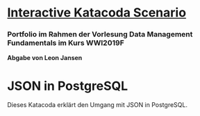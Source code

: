 # [Interactive Katacoda Scenario](https://www.katacoda.com/twofour/scenarios/json-in-postresql)

### Portfolio im Rahmen der Vorlesung Data Management Fundamentals im Kurs WWI2019F

**Abgabe von Leon Jansen**
# JSON in PostgreSQL

Dieses Katacoda erklärt den Umgang mit JSON in PostgreSQL.

